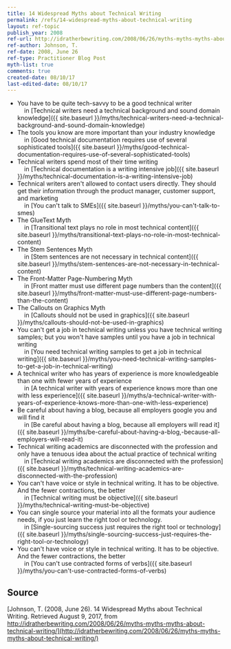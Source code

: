 ```yaml
---
title: 14 Widespread Myths about Technical Writing
permalink: /refs/14-widespread-myths-about-technical-writing
layout: ref-topic
publish_year: 2008
ref-url: http://idratherbewriting.com/2008/06/26/myths-myths-myths-about-technical-writing/
ref-author: Johnson, T.
ref-date: 2008, June 26
ref-type: Practitioner Blog Post
myth-list: true
comments: true
created-date: 08/10/17
last-edited-date: 08/10/17
---
```


* You have to be quite tech-savvy to be a good technical writer<br />&nbsp;&nbsp;&nbsp;&nbsp;in [Technical writers need a technical background and sound domain knowledge]({{ site.baseurl }}/myths/technical-writers-need-a-technical-background-and-sound-domain-knowledge)
* The tools you know are more important than your industry knowledge<br />&nbsp;&nbsp;&nbsp;&nbsp;in [Good technical documentation requires use of several sophisticated tools]({{ site.baseurl }}/myths/good-technical-documentation-requires-use-of-several-sophisticated-tools)
* Technical writers spend most of their time writing<br />&nbsp;&nbsp;&nbsp;&nbsp;in [Technical documentation is a writing intensive job]({{ site.baseurl }}/myths/technical-documentation-is-a-writing-intensive-job)
* Technical writers aren't allowed to contact users directly. They should get their information through the product manager, customer support, and marketing<br />&nbsp;&nbsp;&nbsp;&nbsp;in [You can't talk to SMEs]({{ site.baseurl }}/myths/you-can't-talk-to-smes)
* The GlueText Myth<br />&nbsp;&nbsp;&nbsp;&nbsp;in [Transitional text plays no role in most technical content]({{ site.baseurl }}/myths/transitional-text-plays-no-role-in-most-technical-content)
* The Stem Sentences Myth<br />&nbsp;&nbsp;&nbsp;&nbsp;in [Stem sentences are not necessary in technical content]({{ site.baseurl }}/myths/stem-sentences-are-not-necessary-in-technical-content)
* The Front-Matter Page-Numbering Myth<br />&nbsp;&nbsp;&nbsp;&nbsp;in [Front matter must use different page numbers than the content]({{ site.baseurl }}/myths/front-matter-must-use-different-page-numbers-than-the-content)
* The Callouts on Graphics Myth<br />&nbsp;&nbsp;&nbsp;&nbsp;in [Callouts should not be used in graphics]({{ site.baseurl }}/myths/callouts-should-not-be-used-in-graphics)
* You can't get a job in technical writing unless you have technical writing samples; but you won't have samples until you have a job in technical writing<br />&nbsp;&nbsp;&nbsp;&nbsp;in [You need technical writing samples to get a job in technical writing]({{ site.baseurl }}/myths/you-need-technical-writing-samples-to-get-a-job-in-technical-writing)
* A technical writer who has years of experience is more knowledgeable than one with fewer years of experience<br />&nbsp;&nbsp;&nbsp;&nbsp;in [A technical writer with years of experience knows more than one with less experience]({{ site.baseurl }}/myths/a-technical-writer-with-years-of-experience-knows-more-than-one-with-less-experience)
* Be careful about having a blog, because all employers google you and will  find it<br />&nbsp;&nbsp;&nbsp;&nbsp;in [Be careful about having a blog, because all employers will read it]({{ site.baseurl }}/myths/be-careful-about-having-a-blog,-because-all-employers-will-read-it)
* Technical writing academics are disconnected with the profession and only have a tenuous idea about the actual practice of technical writing<br />&nbsp;&nbsp;&nbsp;&nbsp;in [Technical writing academics are disconnected with the profession]({{ site.baseurl }}/myths/technical-writing-academics-are-disconnected-with-the-profession)
* You can't have voice or style in technical writing. It has to be objective. And the fewer contractions, the better<br />&nbsp;&nbsp;&nbsp;&nbsp;in [Technical writing must be objective]({{ site.baseurl }}/myths/technical-writing-must-be-objective)
* You can single source your material into all the formats your audience needs, if you just learn the right tool or technology.<br />&nbsp;&nbsp;&nbsp;&nbsp;in [Single-sourcing success just requires the right tool or technology]({{ site.baseurl }}/myths/single-sourcing-success-just-requires-the-right-tool-or-technology)
* You can't have voice or style in technical writing. It has to be objective. And the fewer contractions, the better<br />&nbsp;&nbsp;&nbsp;&nbsp;in [You can't use contracted forms of verbs]({{ site.baseurl }}/myths/you-can't-use-contracted-forms-of-verbs)

## Source

[Johnson, T. (2008, June 26). 14 Widespread Myths about Technical Writing. Retrieved August 9, 2017, from http://idratherbewriting.com/2008/06/26/myths-myths-myths-about-technical-writing/](http://idratherbewriting.com/2008/06/26/myths-myths-myths-about-technical-writing/)
